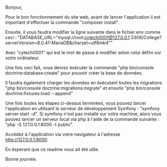 Bonjour,

Pour le bon fonctionnement du site web, avant de lancer l'application il est important d'effectuer la commande "composer install".

Ensuite, il vous faudra modifier la ligne suivante dans le fichier.env comme ceci : "DATABASE_URL="mysql://root:cytech0001@127.0.0.1:3306/College?serverVersion=8.0.41-MariaDB&charset=utf8mb4""

Avec "cytech0001" qui est le mot de passe à modifier selon celui défini sur votre ordinateur.

Une fois ceci fait, vous devrez éxécuter la commande "php bin/console doctrine:database:create" pour pouvoir créer la base de données.

Il faudra également charger les données en éxécutant toutes les migrations "php bin/console doctrine:migrations:migrate" et ensuite "php bin/console doctrine:fixtures:load --append"

Une fois toutes les étapes ci-dessus terminées, vous pouvez lancer l'application en utilisant le serveur de développement Symfony : "symfony server:start -d". Si symfony n'est pas installé sur votre machine, alors vous pouvez lancer un serveur local via php à l'aide de la commande suivante : "php -S 127.0.0.1:8000 -t public".

Accédez à l'application via votre navigateur à l'adresse http://127.0.0.1:8000.

En ésperant que ce readme vous ait été utile.

Bonne journée.
